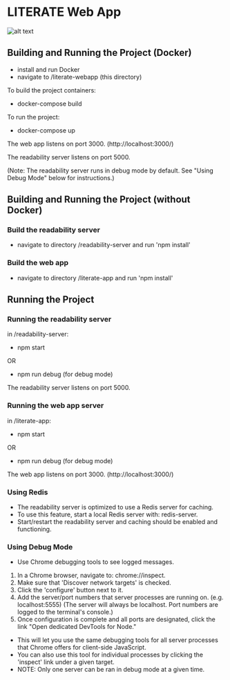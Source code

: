 # LITERATE Web App

![alt text](https://github.com/BoiseState/literate-webapp/blob/master/literate-app/public/images/ClassroomLogo.png)

## Building and Running the Project (Docker)

* install and run Docker
* navigate to /literate-webapp (this directory)

To build the project containers:

* docker-compose build

To run the project:

* docker-compose up

The web app listens on port 3000. (http://localhost:3000/)

The readability server listens on port 5000.

(Note: The readability server runs in debug mode by default. See "Using Debug Mode" below for instructions.)

## Building and Running the Project (without Docker)

### Build the readability server

* navigate to directory /readability-server and run 'npm install'

### Build the web app

* navigate to directory /literate-app and run 'npm install'

## Running the Project

### Running the readability server

in /readability-server:

* npm start

OR

* npm run debug (for debug mode)

The readability server listens on port 5000.

### Running the web app server

in /literate-app:

* npm start

OR

* npm run debug (for debug mode)

The web app listens on port 3000. (http://localhost:3000/)

### Using Redis

* The readability server is optimized to use a Redis server for caching.
* To use this feature, start a local Redis server with: redis-server.
* Start/restart the readability server and caching should be enabled and functioning.

### Using Debug Mode

* Use Chrome debugging tools to see logged messages.

1. In a Chrome browser, navigate to: chrome://inspect.
2. Make sure that 'Discover network targets' is checked.
3. Click the 'configure' button next to it.
4. Add the server/port numbers that server processes are running on.
  (e.g. localhost:5555)
 (The server will always be localhost. Port numbers are logged
  to the terminal's console.)
5. Once configuration is complete and all ports are designated, click the link "Open dedicated DevTools for Node."

* This will let you use the same debugging tools for all server
  processes that Chrome offers for client-side JavaScript.
* You can also use this tool for individual processes by clicking
  the 'inspect' link under a given target.
* NOTE: Only one server can be ran in debug mode at a given time.
